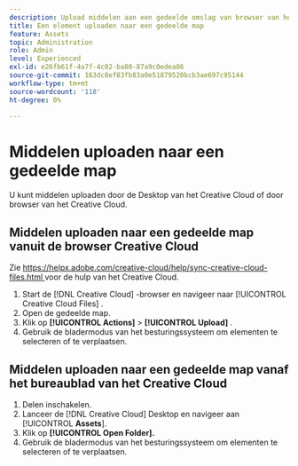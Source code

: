 ```yaml
---
description: Upload middelen aan een gedeelde omslag van browser van het Creative Cloud of Desktop van het Creative Cloud.
title: Een element uploaden naar een gedeelde map
feature: Assets
topic: Administration
role: Admin
level: Experienced
exl-id: e26fb61f-4a7f-4c02-ba80-87a9c0edea86
source-git-commit: 163dc8ef83fb83a0e51879520bcb3ae697c95144
workflow-type: tm+mt
source-wordcount: '118'
ht-degree: 0%

---
```


# Middelen uploaden naar een gedeelde map

U kunt middelen uploaden door de Desktop van het Creative Cloud of door browser van het Creative Cloud.

## Middelen uploaden naar een gedeelde map vanuit de browser Creative Cloud

Zie [ https://helpx.adobe.com/creative-cloud/help/sync-creative-cloud-files.html ](https://helpx.adobe.com/creative-cloud/help/sync-creative-cloud-files.html) voor de hulp van het Creative Cloud.

1. Start de [!DNL Creative Cloud] -browser en navigeer naar [!UICONTROL Creative Cloud Files] .
1. Open de gedeelde map.
1. Klik op **[!UICONTROL Actions]** > **[!UICONTROL Upload]** .
1. Gebruik de bladermodus van het besturingssysteem om elementen te selecteren of te verplaatsen.

## Middelen uploaden naar een gedeelde map vanaf het bureaublad van het Creative Cloud

1. Delen inschakelen.
1. Lanceer de [!DNL Creative Cloud] Desktop en navigeer aan [!UICONTROL **Assets**].
1. Klik op **[!UICONTROL Open Folder].**
1. Gebruik de bladermodus van het besturingssysteem om elementen te selecteren of te verplaatsen.
